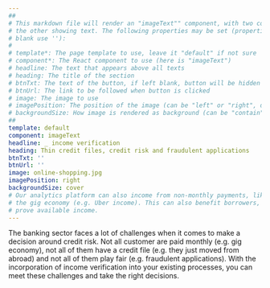 ```yaml
---
##
# This markdown file will render an "imageText"" component, with two columns: one column showing an image and 
# the other showing text. The following properties may be set (properties with * are required, to leave a property 
# blank use ''):
#
# template*: The page template to use, leave it "default" if not sure
# component*: The React component to use (here is "imageText")
# headline: The text that appears above all texts
# heading: The title of the section
# btnTxt: The text of the button, if left blank, button will be hidden
# btnUrl: The link to be followed when button is clicked 
# image: The image to use
# imagePosition: The position of the image (can be "left" or "right", default is "left")
# backgroundSize: How image is rendered as background (can be "contain" or "cover", default is "cover")
##
template: default
component: imageText
headline: _ income verification
heading: Thin credit files, credit risk and fraudulent applications
btnTxt: ''
btnUrl: ''
image: online-shopping.jpg
imagePosition: right
backgroundSize: cover
# Our analytics platform can also income from non-monthly payments, like freelancing or
# the gig economy (e.g. Uber income). This can also benefit borrowers, who would otherwise, would find it difficult to 
# prove available income.
---
```


The banking sector faces a lot of challenges when it comes to make a decision around credit risk. Not all customer are 
paid monthly (e.g. gig economy), not all of them have a credit file (e.g. they just moved from abroad) and not all of
them play fair (e.g. fraudulent applications). With the incorporation of income verification into your existing 
processes, you can meet these challenges and take the right decisions.
